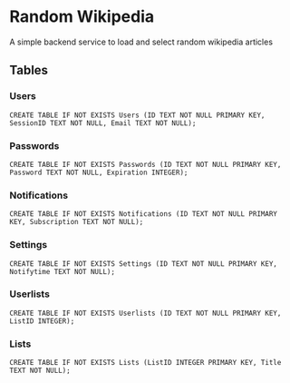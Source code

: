 # Random Wikipedia
A simple backend service to load and select random wikipedia articles

## Tables
### Users
`CREATE TABLE IF NOT EXISTS Users (ID TEXT NOT NULL PRIMARY KEY, SessionID TEXT NOT NULL, Email TEXT NOT NULL);`
### Passwords
`CREATE TABLE IF NOT EXISTS Passwords (ID TEXT NOT NULL PRIMARY KEY, Password TEXT NOT NULL, Expiration INTEGER);`
### Notifications
`CREATE TABLE IF NOT EXISTS Notifications (ID TEXT NOT NULL PRIMARY KEY, Subscription TEXT NOT NULL);`
### Settings
`CREATE TABLE IF NOT EXISTS Settings (ID TEXT NOT NULL PRIMARY KEY, Notifytime TEXT NOT NULL);`
### Userlists
`CREATE TABLE IF NOT EXISTS Userlists (ID TEXT NOT NULL PRIMARY KEY, ListID INTEGER);`
### Lists
`CREATE TABLE IF NOT EXISTS Lists (ListID INTEGER PRIMARY KEY, Title TEXT NOT NULL);`
